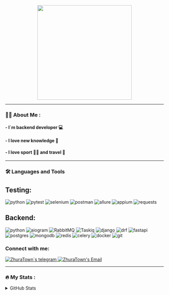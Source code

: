 
<div id="header" align="center">
  <img src="https://media.giphy.com/media/2IudUHdI075HL02Pkk/giphy.gif" width="300"/>
</div>

___

### :man_technologist: About Me :
#### - I`m backend developer 💻
#### - I love new knowledge 📖
#### - I love sport 🏊‍♂️ and travel 🛫
  
___

### :hammer_and_wrench: Languages and Tools
## Testing:
![python](https://img.shields.io/badge/python%20-%2314354C.svg?&style=for-the-badge&logo=python&logoColor)
![pytest](https://img.shields.io/badge/pytest%20-%2314354C.svg?&style=for-the-badge&logo=pytest&logoColor)
![selenium](https://img.shields.io/badge/selenium%20-%2314354C.svg?&style=for-the-badge&logo=selenium&logoColor)
![postman](https://img.shields.io/badge/postman%20-%2314354C.svg?&style=for-the-badge&logo=postman&logoColor)
![allure](https://img.shields.io/badge/allure%20-%2314354C.svg?&style=for-the-badge&logo=allure&logoColor)
![appium](https://img.shields.io/badge/appium%20-%2314354C.svg?&style=for-the-badge&logo=appium&logoColor)
![requests](https://img.shields.io/badge/requests%20-%2314354C.svg?&style=for-the-badge&logo=allure&logoColor)
## Backend:
![python](https://img.shields.io/badge/python%20-%2314354C.svg?&style=for-the-badge&logo=python&logoColor)
![aiogram](https://img.shields.io/badge/aiogram%20-%2314354C.svg?&style=for-the-badge&logo=aiogram&logoColor)
![RabbitMQ](https://img.shields.io/badge/RabbitMQ%20-%2314354C.svg?&style=for-the-badge&logo=RabbitMQ&logoColor)
![Taskiq](https://img.shields.io/badge/Taskiq%20-%2314354C.svg?&style=for-the-badge&logo=Taskiq&logoColor)
![django](https://img.shields.io/badge/django%20-%2314354C.svg?&style=for-the-badge&logo=django&logoColor)
![drf](https://img.shields.io/badge/drf%20-%2314354C.svg?&style=for-the-badge&logo=d&logoColor)
![fastapi](https://img.shields.io/badge/fastapi%20-%2314354C.svg?&style=for-the-badge&logo=fastapi&logoColor)
![postgres](https://img.shields.io/badge/postgres%20-%2314354C.svg?&style=for-the-badge&logo=postgresql&logoColor)
![mongodb](https://img.shields.io/badge/mongo%20-%2314354C.svg?&style=for-the-badge&logo=mongodb&logoColor)
![redis](https://img.shields.io/badge/redis%20-%2314354C.svg?&style=for-the-badge&logo=redis&logoColor)
![celery](https://img.shields.io/badge/celery%20-%2314354C.svg?&style=for-the-badge&logo=celery&logoColor)
![docker](https://img.shields.io/badge/docker%20-%2314354C.svg?&style=for-the-badge&logo=docker&logoColor)
![git](https://img.shields.io/badge/git%20-%2314354C.svg?&style=for-the-badge&logo=git&logoColor)


### Connect with me: &nbsp;
<a href="https://t.me/ZhuraTo">
  <img alt="ZhuraTown`s telegram" src="https://img.shields.io/badge/-Telegram-1A4730?style=flat-square&logo=Telegram" />
</a>
<a href="mailto: zhuratown@gmail.com">
  <img alt="ZhuraTown's Email" src="https://img.shields.io/badge/-E--mail-1A4730?style=flat-square&logo=Gmail&logoColor=white" />
</a>


___

### :fire: My Stats :
<details>
  <summary> GitHub Stats</summary>
  &nbsp;

[<img align="left" width="47%" alt="GitHub Stats" src="https://github-readme-streak-stats.herokuapp.com?user=zhuratown&theme=default&show_icons=true&count_private=true&hide_border=true&hide_title=true"/>](https://github.com/ZhuraTown#gh-light-mode-only)
[<img align="left" width="47%" alt="Top Languages" src="https://github-readme-stats.vercel.app/api/top-langs/?username=zhuratown&theme=default&show_icons=true&count_private=true&hide_border=true&title_color=454d57&layout=compact"/>](https://github.com/ZhuraTown#gh-light-mode-only)
[<img align="left" width="47%" alt="GitHub Stats" src="https://github-readme-streak-stats.herokuapp.com?user=zhuratown&theme=github_dark&&show_icons=true&count_private=true&hide_border=true&hide_title=true"/>](https://github.com/ZhuraTown#gh-dark-mode-only)
[<img align="left" width="47%" alt="Top Languages" src="https://github-readme-stats.vercel.app/api/top-langs/?username=zhuratown&theme=github_dark&show_icons=true&count_private=true&hide_border=true&title_color=454d57&layout=compact" />](https://github.com/ZhuraTown#gh-dark-mode-only)
</details>
